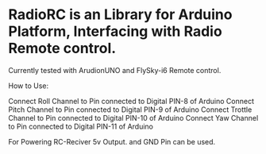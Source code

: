 # RadioRC is an Library for Arduino Platform, Interfacing with Radio Remote control.

Currently tested with ArudionUNO and FlySky-i6 Remote control. 

How to Use:

Connect Roll     Channel to Pin connected to Digital PIN-8  of Arduino
Connect Pitch    Channel to Pin connected to Digital PIN-9  of Arduino
Connect Trottle  Channel to Pin connected to Digital PIN-10 of Arduino
Connect Yaw      Channel to Pin connected to Digital PIN-11 of Arduino

For Powering RC-Reciver 5v Output. and GND Pin can be used.


